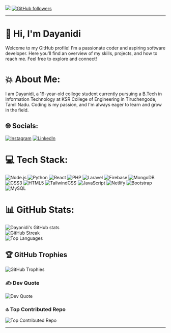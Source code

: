 [![](https://visitcount.itsvg.in/api?id=dayanidigv&icon=2&color=1)](https://visitcount.itsvg.in)
[![GitHub followers](https://img.shields.io/github/followers/dayanidigv?style=social)](https://github.com/dayanidigv?tab=followers)

---
# 👋 Hi, I'm Dayanidi

Welcome to my GitHub profile! I'm a passionate coder and aspiring software developer. Here you'll find an overview of my skills, projects, and how to reach me. Feel free to explore and connect!

# 💥 About Me:

I am Dayanidi, a 19-year-old college student currently pursuing a B.Tech in Information Technology at KSR College of Engineering in Tiruchengode, Tamil Nadu. Coding is my passion, and I'm always eager to learn and grow in the field.

## 🌐 Socials:
[![Instagram](https://img.shields.io/badge/Instagram-%23E4405F.svg?logo=Instagram&logoColor=white)](https://www.instagram.com/dayanidigv/) [![LinkedIn](https://img.shields.io/badge/LinkedIn-%230077B5.svg?logo=linkedin&logoColor=white)](https://www.linkedin.com/in/dayanidi-coder/)

# 💻 Tech Stack:

![Node.js](https://img.shields.io/badge/node.js-6DA55F?style=for-the-badge&logo=node.js&logoColor=white) 
![Python](https://img.shields.io/badge/python-3776AB?style=for-the-badge&logo=python&logoColor=white) 
![React](https://img.shields.io/badge/react-%2320232a.svg?style=for-the-badge&logo=react&logoColor=%2361DAFB) 
![PHP](https://img.shields.io/badge/php-777BB4?style=for-the-badge&logo=php&logoColor=white) 
![Laravel](https://img.shields.io/badge/laravel-%23FF2D20.svg?style=for-the-badge&logo=laravel&logoColor=white) 
![Firebase](https://img.shields.io/badge/firebase-%23039BE5.svg?style=for-the-badge&logo=firebase) 
![MongoDB](https://img.shields.io/badge/mongodb-%2347A248.svg?style=for-the-badge&logo=mongodb&logoColor=white)
![CSS3](https://img.shields.io/badge/css3-%231572B6.svg?style=for-the-badge&logo=css3&logoColor=white) 
![HTML5](https://img.shields.io/badge/html5-%23E34F26.svg?style=for-the-badge&logo=html5&logoColor=white) 
![TailwindCSS](https://img.shields.io/badge/tailwindcss-%231572B6.svg?style=for-the-badge&logo=tailwindcss&logoColor=white) 
![JavaScript](https://img.shields.io/badge/javascript-%23323330.svg?style=for-the-badge&logo=javascript&logoColor=%23F7DF1E) 
![Netlify](https://img.shields.io/badge/netlify-%23000000.svg?style=for-the-badge&logo=netlify&logoColor=#00C7B7) 
![Bootstrap](https://img.shields.io/badge/bootstrap-%23563D7C.svg?style=for-the-badge&logo=bootstrap&logoColor=white) 
![MySQL](https://img.shields.io/badge/mysql-%2300f.svg?style=for-the-badge&logo=mysql&logoColor=white) 

# 📊 GitHub Stats:
![Dayanidi's GitHub stats](https://github-readme-stats.vercel.app/api?username=dayanidigv&theme=dark&hide_border=false&include_all_commits=true&count_private=false)<br/>
![GitHub Streak](https://github-readme-streak-stats.herokuapp.com/?user=dayanidigv&theme=dark&hide_border=false)<br/>
![Top Languages](https://github-readme-stats.vercel.app/api/top-langs/?username=dayanidigv&theme=dark&hide_border=false&include_all_commits=true&count_private=false&layout=compact)


## 🏆 GitHub Trophies
![GitHub Trophies](https://github-profile-trophy.vercel.app/?username=dayanidigv&theme=radical&no-frame=false&no-bg=false&margin-w=4)

### ✍️ Dev Quote
![Dev Quote](https://quotes-github-readme.vercel.app/api?type=horizontal&theme=light&quote=Code%20better,%20not%20comment.)

### 🔝 Top Contributed Repo
![Top Contributed Repo](https://github-contributor-stats.vercel.app/api?username=dayanidigv&limit=5&theme=tokyonight&combine_all_yearly_contributions=true)

---
